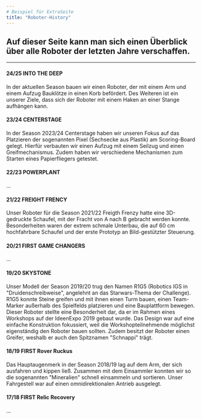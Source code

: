 ```yaml
---
# Beispiel für ExtraSeite
title: "Roboter-History"
---
```


Auf dieser Seite kann man sich einen Überblick über alle Roboter der letzten Jahre verschaffen.
---

----
#### 24/25 INTO THE DEEP
In der aktuellen Season bauen wir einen Roboter, der mit einem Arm und einem Aufzug Bauklötze in einen Korb befördert. Des Weiteren ist ein unserer Ziele, dass sich der Roboter mit einem Haken an einer Stange aufhängen kann.

#### 23/24 CENTERSTAGE
In der Season 2023/24 Centerstage haben wir unseren Fokus auf das Platzieren der sogenannten Pixel (Sechsecke aus Plastik) am Scoring-Board gelegt. Hierfür verbauten wir einen Aufzug mit einem Seilzug und einen Greifmechanismus. Zudem haben wir verschiedene Mechanismen zum Starten eines Papierfliegers getestet.

#### 22/23 POWERPLANT
...

#### 21/22 FREIGHT FRENCY
Unser Roboter für die Season 2021/22 Freigth Frenzy hatte eine 3D-gedruckte Schaufel, mit der Fracht von A nach B gebracht werden konnte. Besonderheiten waren der extrem schmale Unterbau, die auf 60 cm hochfahrbare Schaufel und der erste Prototyp an Bild-gestützter Steuerung. 

#### 20/21 FIRST GAME CHANGERS
...

#### 19/20 SKYSTONE
Unser Modell der Season 2019/20 trug den Namen R1G5 (Robotics IGS in "Druidenschreibweise", angelehnt an das Starwars-Thema der Challenge). R1G5 konnte Steine greifen und mit ihnen einen Turm bauen, einen Team-Marker außerhalb des Spielfelds platzieren und eine Bauplattform bewegen. Dieser Roboter stellte eine Besonderheit dar, da er im Rahmen eines Workshops auf der IdeenExpo 2019 gebaut wurde. Das Design war auf eine einfache Konstruktion fokussiert, weil die Workshopteilnehmende möglichst eigenständig den Roboter bauen sollten. Zudem besitzt der Roboter einen Greifer, weshalb er auch den Spitznamen "Schnappi" trägt.

#### 18/19 FIRST Rover Ruckus
Das Hauptaugenmerk in der Season 2018/19 lag auf dem Arm, der sich ausfahren und kippen ließ. Zusammen mit dem Einsammler konnten wir so die sogenannten "Mineralien" schnell einsammeln und sortieren. Unser Fahrgestell war auf einen omnidirektionalen Antrieb ausgelegt.

#### 17/18 FIRST Relic Recovery
...